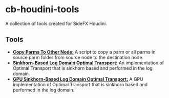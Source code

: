 # cb-houdini-tools
A collection of tools created for SideFX Houdini.
## Tools
- **[Copy Parms To Other Node:](/copy-parms-to-other-node/CopyParmsToOtherNode.py)** A script to copy a parm or all parms in source parm folder from source node to the destination node.
- **[Sinkhorn-Based Log Domain Optimal Transport:](/sinkhorn-based-log-domain-optimal-transport/SinkhornBasedLogDomainOptimalTransportHoudini.py)** An implementation of Optimal Transport that is sinkhorn based and performed in the log domain.
- **[GPU Sinkhorn-Based Log Domain Optimal Transport:](/sinkhorn-based-log-domain-optimal-transport/GPUSinkhornBasedLogDomainOptimalTransportHoudini.py)** A GPU implementation of Optimal Transport that is sinkhorn based and performed in the log domain.